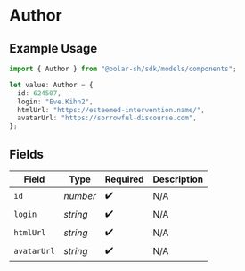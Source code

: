 # Author

## Example Usage

```typescript
import { Author } from "@polar-sh/sdk/models/components";

let value: Author = {
  id: 624507,
  login: "Eve.Kihn2",
  htmlUrl: "https://esteemed-intervention.name/",
  avatarUrl: "https://sorrowful-discourse.com",
};
```

## Fields

| Field              | Type               | Required           | Description        |
| ------------------ | ------------------ | ------------------ | ------------------ |
| `id`               | *number*           | :heavy_check_mark: | N/A                |
| `login`            | *string*           | :heavy_check_mark: | N/A                |
| `htmlUrl`          | *string*           | :heavy_check_mark: | N/A                |
| `avatarUrl`        | *string*           | :heavy_check_mark: | N/A                |